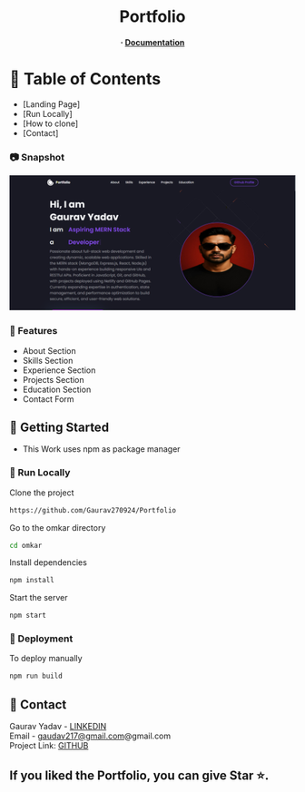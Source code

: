 <div align='center'>

<h1>Portfolio</h1>

<h4> <span> · </span> <a href="https://github.com/Gaurav270924/Portfolio/blob/main/README.md"> Documentation </a> <span> </h4>
</div>

# :notebook_with_decorative_cover: Table of Contents

- [Landing Page]
- [Run Locally]
- [How to clone]
- [Contact] 


### :camera: Snapshot
<div align="center"><img src=https://github.com/Gaurav270924/Portfolio/blob/main/screenshot/Screenshot%202025-08-03%20034135.png></a> </div>

### :dart: Features

- About Section
- Skills Section
- Experience Section
- Projects Section
- Education Section
- Contact Form
  
## :toolbox: Getting Started
- This Work uses npm as package manager

### :running: Run Locally

Clone the project

```bash
https://github.com/Gaurav270924/Portfolio
```
Go to the omkar directory
```bash
cd omkar
```
Install dependencies
```bash
npm install
```
Start the server
```bash
npm start
```

### :triangular_flag_on_post: Deployment

To deploy manually 
```bash
npm run build
```


## :handshake: Contact

Gaurav Yadav - [LINKEDIN](https://www.linkedin.com/in/gaurav2707/) <br>
Email - gaudav217@gmail.com@gmail.com <br>
Project Link: [GITHUB](https://github.com/Gaurav270924/Portfolio) 

## If you liked the Portfolio, you can give Star ⭐.
